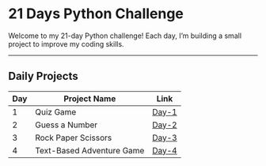 # 21 Days Python Challenge

Welcome to my 21-day Python challenge! Each day, I’m building a small project to improve my coding skills.

---

## Daily Projects

| Day | Project Name              | Link           |
|-----|---------------------------|----------------|
| 1   | Quiz Game                 | [Day-1](Day-1/) |
| 2   | Guess a Number            | [Day-2](Day-2/) |
| 3   | Rock Paper Scissors       | [Day-3](Day-3/) |
| 4   | Text-Based Adventure Game | [Day-4](Day-4/) |

